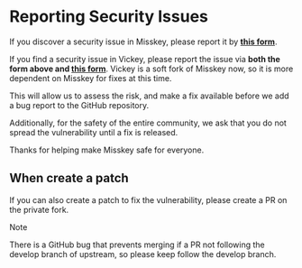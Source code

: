 # Reporting Security Issues

If you discover a security issue in Misskey, please report it by **[this form](https://github.com/misskey-dev/misskey/security/advisories/new)**.

If you find a security issue in Vickey, please report the issue via **both the form above and [this form](https://github.com/Whimsies-YAT/misskey/security/advisories/new)**.
Vickey is a soft fork of Misskey now, so it is more dependent on Misskey for fixes at this time.

This will allow us to assess the risk, and make a fix available before we add a
bug report to the GitHub repository.

Additionally, for the safety of the entire community, we ask that you do not spread the vulnerability until a fix is released.

Thanks for helping make Misskey safe for everyone.

## When create a patch

If you can also create a patch to fix the vulnerability, please create a PR on the private fork.

> [!note]
> There is a GitHub bug that prevents merging if a PR not following the develop branch of upstream, so please keep follow the develop branch.
